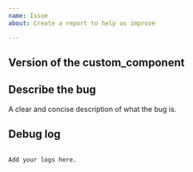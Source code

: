 ```yaml
---
name: Issue
about: Create a report to help us improve

---
```


<!-- Before you open a new issue, search through the existing issues to see if others have had the same problem.

Issues not containing the minimum requirements will be closed:

- Issues without a description (using the header is not good enough) will be closed.
- Issues without debug logging will be closed.
- Issues without configuration will be closed

-->

## Version of the custom_component
<!-- If you are not using the newest version, download and try that before opening an issue
If you are unsure about the version check the const.py file.
-->

## Describe the bug
A clear and concise description of what the bug is.


## Debug log

<!-- To enable debug logs please add the code snipped below to your Home Assistant configuration.

```yaml
logger:
  default: info
  logs:
    custom_components.ta_cmi: debug
    ta_cmi: debug
```
-->

```text

Add your logs here.

```